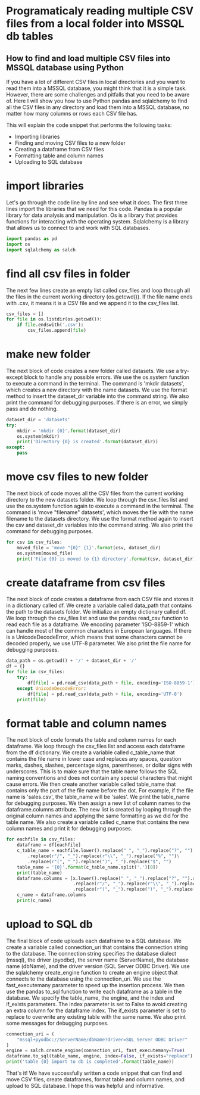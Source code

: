 # Programaticaly reading multiple CSV files from a local folder into MSSQL db tables

## How to find and load multiple CSV files into MSSQL database using Python

If you have a lot of different CSV files in local directories and you want to read them into a MSSQL database, you might think that it is a simple task. 
However, there are some challenges and pitfalls that you need to be aware of. Here I will show you how to use Python pandas and sqlalchemy to find all the CSV files in any directory and load them into a MSSQL database, no matter how many columns or rows each CSV file has.

This will explain the code snippet that performs the following tasks:
* Importing libraries
* Finding and moving CSV files to a new folder
* Creating a dataframe from CSV files
* Formatting table and column names
* Uploading to SQL database

# import libraries
Let's go through the code line by line and see what it does.
The first three lines import the libraries that we need for this code. Pandas is a popular library for data analysis and manipulation. Os is a library that provides functions for interacting with the operating system. Sqlalchemy is a library that allows us to connect to and work with SQL databases.
```python
import pandas as pd
import os
import sqlalchemy as salch
```
# find all csv files in folder
The next few lines create an empty list called csv_files and loop through all the files in the current working directory (os.getcwd()). If the file name ends with .csv, it means it is a CSV file and we append it to the csv_files list.

```python
csv_files = []
for file in os.listdir(os.getcwd()):
    if file.endswith('.csv'):
        csv_files.append(file)
```
# make new folder
The next block of code creates a new folder called datasets. We use a try-except block to handle any possible errors. We use the os.system function to execute a command in the terminal. The command is 'mkdir datasets', which creates a new directory with the name datasets. We use the format method to insert the dataset_dir variable into the command string. We also print the command for debugging purposes. If there is an error, we simply pass and do nothing.

```python
dataset_dir = 'datasets'
try:
    mkdir = 'mkdir {0}'.format(dataset_dir)
    os.system(mkdir)
    print('Directory {0} is created'.format(dataset_dir))
except:
    pass
```
# move csv files to new folder
The next block of code moves all the CSV files from the current working directory to the new datasets folder. We loop through the csv_files list and use the os.system function again to execute a command in the terminal. The command is 'move "filename" datasets', which moves the file with the name filename to the datasets directory. We use the format method again to insert the csv and dataset_dir variables into the command string. We also print the command for debugging purposes.

```python
for csv in csv_files:
    moved_file = 'move "{0}" {1}'.format(csv, dataset_dir)
    os.system(moved_file)
    print('File {0} is moved to {1} directory'.format(csv, dataset_dir))
```    
# create dataframe from csv files
The next block of code creates a dataframe from each CSV file and stores it in a dictionary called df. We create a variable called data_path that contains the path to the datasets folder. We initialize an empty dictionary called df. We loop through the csv_files list and use the pandas read_csv function to read each file as a dataframe. We encoding parameter 'ISO-8859-1' which can handle most of the common characters in European languages. If there is a UnicodeDecodeError, which means that some characters cannot be decoded properly, we use UTF-8 parameter. We also print the file name for debugging purposes.

```python
data_path = os.getcwd() + '/' + dataset_dir + '/'
df = {}
for file in csv_files:
    try:
        df[file] = pd.read_csv(data_path + file, encoding='ISO-8859-1')
    except UnicodeDecodeError:
        df[file] = pd.read_csv(data_path + file, encoding='UTF-8')
    print(file)
```
# format table and column names
The next block of code formats the table and column names for each dataframe. We loop through the csv_files list and access each dataframe from the df dictionary. We create a variable called c_table_name that contains the file name in lower case and replaces any spaces, question marks, dashes, slashes, percentage signs, parentheses, or dollar signs with underscores. This is to make sure that the table name follows the SQL naming conventions and does not contain any special characters that might cause errors. We then create another variable called table_name that contains only the part of the file name before the dot. For example, if the file name is 'sales.csv', the table_name will be 'sales'. We print the table_name for debugging purposes. We then assign a new list of column names to the dataframe.columns attribute. The new list is created by looping through the original column names and applying the same formatting as we did for the table name. We also create a variable called c_name that contains the new column names and print it for debugging purposes.

```python
for eachfile in csv_files:
    dataframe = df[eachfile]
    c_table_name = eachfile.lower().replace(" ", "_").replace("?", "").replace("-", "_")\
        .replace(r"/", "_").replace(r"\\", "_").replace("%", "")\
        .replace(r"(", "_").replace(")", "_").replace("$", "")
    table_name = '{0}'.format(c_table_name.split('.')[0])
    print(table_name)
    dataframe.columns = [x.lower().replace(" ", "_").replace("?", "").replace("-", "_")\
                         .replace(r"/", "_").replace(r"\\", "_").replace("%", "")\
                         .replace(r"(", "_").replace(")", "_").replace("$", "") for x in dataframe.columns]
    c_name = dataframe.columns
    print(c_name)
```
# upload to SQL db
The final block of code uploads each dataframe to a SQL database. We create a variable called connection_uri that contains the connection string to the database. The connection string specifies the database dialect (mssql), the driver (pyodbc), the server name (ServerName), the database name (dbName), and the driver version (SQL Server ODBC Driver). We use the sqlalchemy create_engine function to create an engine object that connects to the database using the connection_uri. We use the fast_executemany parameter to speed up the insertion process. We then use the pandas to_sql function to write each dataframe as a table in the database. We specify the table_name, the engine, and the index and if_exists parameters. The index parameter is set to False to avoid creating an extra column for the dataframe index. The if_exists parameter is set to replace to overwrite any existing table with the same name. We also print some messages for debugging purposes.

```python
connection_uri = (
    "mssql+pyodbc://ServerName/dbName?driver=SQL Server ODBC Driver"
)
engine = salch.create_engine(connection_uri, fast_executemany=True)
dataframe.to_sql(table_name, engine, index=False, if_exists="replace")
print('table {0} import to db is completed'.format(table_name))
```

That's it! We have successfully written a code snippet that can find and move CSV files, create dataframes, format table and column names, and upload to SQL database. 
I hope this was helpful and informative.
